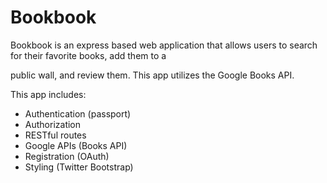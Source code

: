 # Bookbook

Bookbook is an express based web application that allows users to search for their favorite books, add them to a

public wall, and review them. This app utilizes the Google Books API.

This app includes:
  - Authentication (passport)
  - Authorization
  - RESTful routes
  - Google APIs (Books API)
  - Registration (OAuth)
  - Styling (Twitter Bootstrap)
